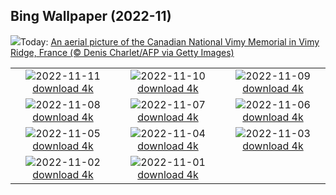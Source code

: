 ## Bing Wallpaper (2022-11)
![](https://www.bing.com/th?id=OHR.VimyRidge_FR-CA2212667414_UHD.jpg&w=1000)Today: [An aerial picture of the Canadian National Vimy Memorial in Vimy Ridge, France (© Denis Charlet/AFP via Getty Images)](https://www.bing.com/th?id=OHR.VimyRidge_FR-CA2212667414_UHD.jpg)

|      |      |      |
| :----: | :----: | :----: |
|![](https://www.bing.com/th?id=OHR.PeytoIce_FR-CA1078672406_UHD.jpg&pid=hp&w=384&h=216&rs=1&c=4)2022-11-11 [download 4k](https://www.bing.com/th?id=OHR.PeytoIce_FR-CA1078672406_UHD.jpg)|![](https://www.bing.com/th?id=OHR.HedgehogNest_FR-CA9987206596_UHD.jpg&pid=hp&w=384&h=216&rs=1&c=4)2022-11-10 [download 4k](https://www.bing.com/th?id=OHR.HedgehogNest_FR-CA9987206596_UHD.jpg)|![](https://www.bing.com/th?id=OHR.YiPeng_FR-CA9943051763_UHD.jpg&pid=hp&w=384&h=216&rs=1&c=4)2022-11-09 [download 4k](https://www.bing.com/th?id=OHR.YiPeng_FR-CA9943051763_UHD.jpg)|
|![](https://www.bing.com/th?id=OHR.CrestedButteEclispe_FR-CA9523060616_UHD.jpg&pid=hp&w=384&h=216&rs=1&c=4)2022-11-08 [download 4k](https://www.bing.com/th?id=OHR.CrestedButteEclispe_FR-CA9523060616_UHD.jpg)|![](https://www.bing.com/th?id=OHR.MarathonSunday_FR-CA0718239693_UHD.jpg&pid=hp&w=384&h=216&rs=1&c=4)2022-11-07 [download 4k](https://www.bing.com/th?id=OHR.MarathonSunday_FR-CA0718239693_UHD.jpg)|![](https://www.bing.com/th?id=OHR.Trossachs_FR-CA9368427438_UHD.jpg&pid=hp&w=384&h=216&rs=1&c=4)2022-11-06 [download 4k](https://www.bing.com/th?id=OHR.Trossachs_FR-CA9368427438_UHD.jpg)|
|![](https://www.bing.com/th?id=OHR.Deities_FR-CA9415810034_UHD.jpg&pid=hp&w=384&h=216&rs=1&c=4)2022-11-05 [download 4k](https://www.bing.com/th?id=OHR.Deities_FR-CA9415810034_UHD.jpg)|![](https://www.bing.com/th?id=OHR.AmboseliBioshere_FR-CA4034435189_UHD.jpg&pid=hp&w=384&h=216&rs=1&c=4)2022-11-04 [download 4k](https://www.bing.com/th?id=OHR.AmboseliBioshere_FR-CA4034435189_UHD.jpg)|![](https://www.bing.com/th?id=OHR.KluaneAutumn_FR-CA6599163877_UHD.jpg&pid=hp&w=384&h=216&rs=1&c=4)2022-11-03 [download 4k](https://www.bing.com/th?id=OHR.KluaneAutumn_FR-CA6599163877_UHD.jpg)|
|![](https://www.bing.com/th?id=OHR.Calacas_FR-CA3736936313_UHD.jpg&pid=hp&w=384&h=216&rs=1&c=4)2022-11-02 [download 4k](https://www.bing.com/th?id=OHR.Calacas_FR-CA3736936313_UHD.jpg)|![](https://www.bing.com/th?id=OHR.WychwoodForest_FR-CA3380358498_UHD.jpg&pid=hp&w=384&h=216&rs=1&c=4)2022-11-01 [download 4k](https://www.bing.com/th?id=OHR.WychwoodForest_FR-CA3380358498_UHD.jpg)|